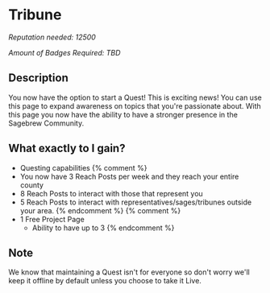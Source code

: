 # Tribune #
*Reputation needed: 12500*

*Amount of Badges Required: TBD*

## Description ##
You now have the option to start a Quest! This is exciting news!
You can use this page to expand awareness on topics that you're passionate 
about. With this page you now have the ability to have a stronger presence in
the Sagebrew Community.

## What exactly to I gain? ##
- Questing capabilities
{% comment %}
- You now have 3 Reach Posts per week and they reach your entire county
- 8 Reach Posts to interact with those that represent you
- 5 Reach Posts to interact with representatives/sages/tribunes outside your 
  area.
{% endcomment %}
{% comment %}
- 1 Free Project Page
    - Ability to have up to 3
{% endcomment %}

## Note ##
We know that maintaining a Quest isn't for everyone so don't worry we'll
keep it offline by default unless you choose to take it Live.